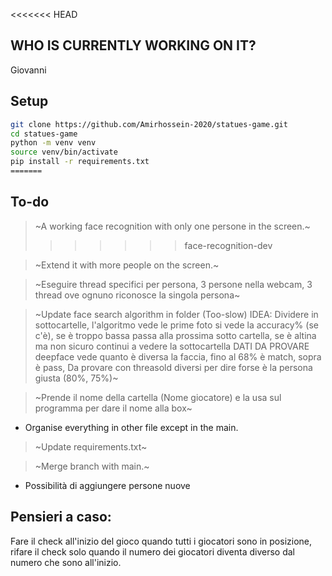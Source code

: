 <<<<<<< HEAD
## WHO IS CURRENTLY WORKING ON IT?
Giovanni

## Setup

```bash
git clone https://github.com/Amirhossein-2020/statues-game.git
cd statues-game
python -m venv venv
source venv/bin/activate
pip install -r requirements.txt
=======
```
## To-do

> ~A working face recognition with only one persone in the screen.~
>>>>>>> face-recognition-dev

> ~Extend it with more people on the screen.~

> ~Eseguire thread specifici per persona, 3 persone nella webcam, 3 thread ove ognuno riconosce la singola persona~

> ~Update face search algorithm in folder (Too-slow) IDEA: Dividere in sottocartelle, l'algoritmo vede le prime foto si vede la accuracy% (se c'è), se è troppo bassa passa alla prossima sotto cartella, se è altina ma non sicuro continui a vedere la sottocartella DATI DA PROVARE deepface vede quanto è diversa la faccia, fino al 68% è match, sopra è pass, Da provare con threasold diversi per dire forse è la persona giusta (80%, 75%)~

> ~Prende il nome della cartella (Nome giocatore) e la usa sul programma per dare il nome alla box~

- Organise everything in other file except in the main.

> ~Update requirements.txt~

> ~Merge branch with main.~

- Possibilità di aggiungere persone nuove

## Pensieri a caso:

Fare il check all'inizio del gioco quando tutti i giocatori sono in posizione, rifare il check solo quando il numero dei giocatori diventa diverso dal numero che sono all'inizio.
